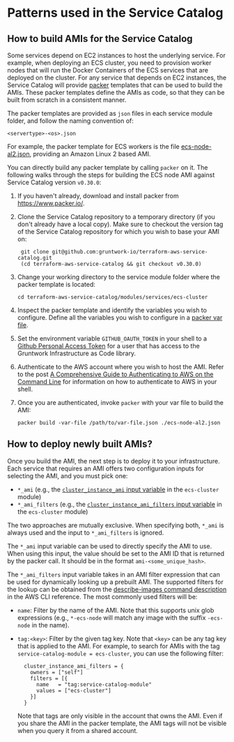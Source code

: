 # Patterns used in the Service Catalog

## How to build AMIs for the Service Catalog

Some services depend on EC2 instances to host the underlying service. For example, when deploying an ECS cluster, you
need to provision worker nodes that will run the Docker Containers of the ECS services that are deployed on the cluster.
For any service that depends on EC2 instances, the Service Catalog will provide [packer](https://www.packer.io/)
templates that can be used to build the AMIs. These packer templates define the AMIs as code, so that they can be
built from scratch in a consistent manner.

The packer templates are provided as `json` files in each service module folder, and follow the naming convention of:

```
<servertype>-<os>.json
```

For example, the packer template for ECS workers is the file
[ecs-node-al2.json](https://github.com/gruntwork-io/terraform-aws-service-catalog/blob/master/modules/services/ecs-cluster/ecs-node-al2.json),
providing an Amazon Linux 2 based AMI.

You can directly build any packer template by calling `packer` on it. The following walks through the steps for building
the ECS node AMI against Service Catalog version `v0.30.0`:

1.  If you haven't already, download and install packer from https://www.packer.io/.

1.  Clone the Service Catalog repository to a temporary directory (if you don't already have a local copy). Make sure to
    checkout the version tag of the Service Catalog repository for which you wish to base your AMI on:

         git clone git@github.com:gruntwork-io/terraform-aws-service-catalog.git
         (cd terraform-aws-service-catalog && git checkout v0.30.0)

1.  Change your working directory to the service module folder where the packer template is located:

        cd terraform-aws-service-catalog/modules/services/ecs-cluster

1.  Inspect the packer template and identify the variables you wish to configure. Define all the variables you wish to
    configure in a [packer var file](https://www.packer.io/docs/templates/legacy_json_templates/user-variables#from-a-file).

1.  Set the environment variable `GITHUB_OAUTH_TOKEN` in your shell to a [Github Personal Access
    Token](https://docs.github.com/en/github/authenticating-to-github/creating-a-personal-access-token) for a user that
    has access to the Gruntwork Infrastructure as Code library.

1.  Authenticate to the AWS account where you wish to host the AMI. Refer to the post [A Comprehensive Guide to
    Authenticating to AWS on the Command
    Line](https://blog.gruntwork.io/a-comprehensive-guide-to-authenticating-to-aws-on-the-command-line-63656a686799) for
    information on how to authenticate to AWS in your shell.

1.  Once you are authenticated, invoke `packer` with your var file to build the AMI:

        packer build -var-file /path/to/var-file.json ./ecs-node-al2.json

## How to deploy newly built AMIs?

Once you build the AMI, the next step is to deploy it to your infrastructure. Each service that requires an AMI offers
two configuration inputs for selecting the AMI, and you must pick one:

- `*_ami` (e.g., the [`cluster_instance_ami` input
  variable](https://github.com/gruntwork-io/terraform-aws-service-catalog/blob/v0.29.0/modules/services/ecs-cluster/variables.tf#L26-29)
  in the `ecs-cluster` module)
- `*_ami_filters` (e.g., the [`cluster_instance_ami_filters` input
  variable](https://github.com/gruntwork-io/terraform-aws-service-catalog/blob/v0.29.0/modules/services/ecs-cluster/variables.tf#L31-44)
  in the `ecs-cluster` module)

The two approaches are mutually exclusive. When specifying both, `*_ami` is always used and the input to
`*_ami_filters` is ignored.

The `*_ami` input variable can be used to directly specify the AMI to use. When using this input, the value should be
set to the AMI ID that is returned by the packer call. It should be in the format `ami-<some_unique_hash>`.

The `*_ami_filters` input variable takes in an AMI filter expression that can be used for dynamically looking up a
prebuilt AMI. The supported filters for the lookup can be obtained from the [describe-images command
description](https://docs.aws.amazon.com/cli/latest/reference/ec2/describe-images.html) in the AWS CLI reference. The
most commonly used filters will be:

- `name`: Filter by the name of the AMI. Note that this supports unix glob expressions (e.g., `*-ecs-node` will match
  any image with the suffix `-ecs-node` in the name).
- `tag:<key>`: Filter by the given tag key. Note that `<key>` can be any tag key that is applied to the AMI. For
  example, to search for AMIs with the tag `service-catalog-module = ecs-cluster`, you can use the following filter:

        cluster_instance_ami_filters = {
          owners = ["self"]
          filters = [{
            name   = "tag:service-catalog-module"
            values = ["ecs-cluster"]
          }]
        }

  Note that tags are only visible in the account that owns the AMI. Even if you share the AMI in the packer template,
  the AMI tags will not be visible when you query it from a shared account.


<!-- ##DOCS-SOURCER-START
{"sourcePlugin":"Local File Copier","hash":"60bc3d04057a4aa59329a1e387968c0f"}
##DOCS-SOURCER-END -->
